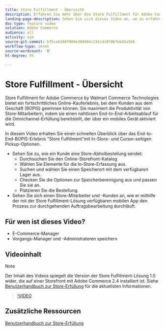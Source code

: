 ```yaml
---
title: Store Fulfillment - Übersicht
description: Erfahren Sie mehr über die Store Fulfillment für Adobe Commerce von Walmart Commerce Technologies, einer fortschrittlichen Omnichannel-Fulfillment-Lösung, die das Ende des Kaufs online, der Abholung von In-Store (BOPIS)-Erlebnisses ermöglicht.
landing-page-description: Sehen Sie sich dieses Video an, um zu erfahren, wie die Store Fulfillment-Lösung Kunden den Komfort bietet, mit der sie in der Stores- und Zwischenspeicher-Abholung und -Speicherung Mitarbeiter effizienter und mobilfähiger machen, um Abruf-, Staging- und Übergabe-Store-Abholaufträge an Kunden zu tätigen.
doc-type: feature video
solution: Adobe Commerce
audience: all
activity: use
source-git-commit: bf5ce6284f909e304404c241cdc07067eb43a566
workflow-type: tm+mt
source-wordcount: '0'
ht-degree: 0%

---
```


# Store Fulfillment - Übersicht

Store Fulfillment for Adobe Commerce by Walmart Commerce Technologies bietet ein fortschrittliches Online-Kauferlebnis, bei dem Kunden aus dem Geschäft (BOPIS) gewinnen können. Sie maximiert die Produktivität von Store-Mitarbeitern, indem sie einen nahtlosen End-to-End-Arbeitsablauf für die Omnichannel-Erfüllung bereitstellt, der über ein mobiles Gerät aktiviert wird.

In diesem Video erhalten Sie einen schnellen Überblick über das End-to-End-BOPIS-Erlebnis &quot;Store Fulfillment&quot;mit In-Store- und Cursor-seitigen Pickup-Optionen.

- Sehen Sie zu, wie ein Kunde eine Store-Abholbestellung sendet:
   - Durchsuchen Sie den Online-Storefront-Katalog.
   - Wählen Sie Elemente für die In-Store-Erfassung aus.
   - Suchen und wählen Sie einen Speicherort mit dem verfügbaren Lager aus.
   - Checken Sie die Optionen zur Speicherbereinigung aus und passen Sie sie an.
   - Platzieren Sie die Bestellung.
- Sehen Sie sich einen Store-Mitarbeiter und -Kunden an, wie er mithilfe der mit der Store Fulfillment-Lösung verfügbaren mobilen App den Prozess zur durchgehenden Auftragsbearbeitung durchläuft.

## Für wen ist dieses Video?

- E-Commerce-Manager
- Vorgangs-Manager und -Administratoren speichern

## Videoinhalt

>[!NOTE]
>
>Der Inhalt des Videos spiegelt die Version der Store Fulfillment-Lösung 1.0 wider, die auf einer Storefront mit Adobe Commerce 2.4 installiert ist. Siehe [Benutzerhandbuch zur Store-Erfüllung](https://experienceleague.adobe.com/docs/commerce-merchant-services/store-fulfillment/introduction.html) für die aktuellsten Informationen.

>[!VIDEO](https://video.tv.adobe.com/v/343653?quality=12&learn=on)

## Zusätzliche Ressourcen

[Benutzerhandbuch zur Store-Erfüllung](https://experienceleague.adobe.com/docs/commerce-merchant-services/store-fulfillment/introduction.html)